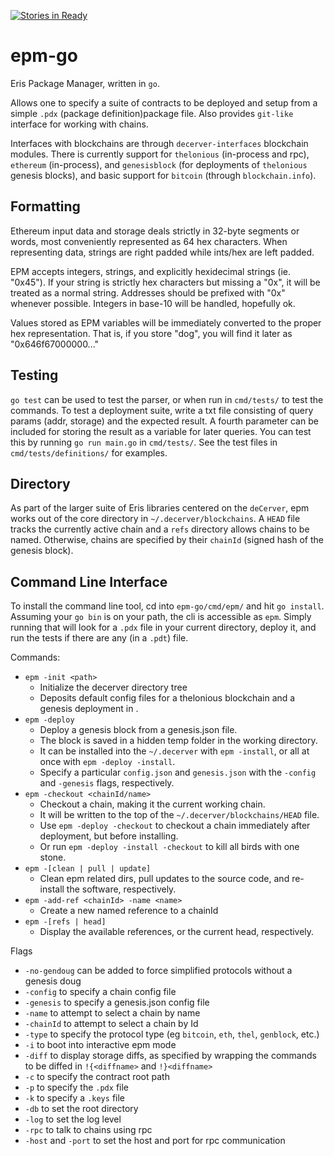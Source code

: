 [![Stories in Ready](https://badge.waffle.io/eris-ltd/deCerver.png?label=ready&title=Ready)](https://waffle.io/eris-ltd/deCerver)

epm-go
======
Eris Package Manager, written in `go`.

Allows one to specify a suite of contracts to be deployed and setup from a simple `.pdx` (package definition)package file. Also provides `git-like` interface for working with chains.

Interfaces with blockchains are through `decerver-interfaces` blockchain modules. There is currently support for `thelonious` (in-process and rpc), `ethereum` (in-process), and `genesisblock` (for deployments of `thelonious` genesis blocks), and basic support for `bitcoin` (through `blockchain.info`).

Formatting
----------
Ethereum input data and storage deals strictly in 32-byte segments or words, most conveniently represented as 64 hex characters. When representing data, strings are right padded while ints/hex are left padded.

EPM accepts integers, strings, and explicitly hexidecimal strings (ie. "0x45"). If your string is strictly hex characters but missing a "0x", it will be treated as a normal string. Addresses should be prefixed with "0x" whenever possible. Integers in base-10 will be handled, hopefully ok.

Values stored as EPM variables will be immediately converted to the proper hex representation. That is, if you store "dog", you will find it later as "0x646f67000000..."

Testing
-------
`go test` can be used to test the parser, or when run in `cmd/tests/` to test the commands. To test a deployment suite, write a txt file consisting of query params (addr, storage) and the expected result. A fourth parameter can be included for storing the result as a variable for later queries. You can test this by running `go run main.go` in `cmd/tests/`. See the test files in `cmd/tests/definitions/` for examples.

Directory
--------
As part of the larger suite of Eris libraries centered on the `deCerver`, epm works out of the core directory in `~/.decerver/blockchains`. A `HEAD` file tracks the currently active chain and a `refs` directory allows chains to be named. Otherwise, chains are specified by their `chainId` (signed hash of the genesis block).

Command Line Interface
----------------------
To install the command line tool, cd into `epm-go/cmd/epm/` and hit `go install`. Assuming your `go bin` is on your path, the cli is accessible as `epm`. Simply running that will look for a `.pdx` file in your current directory, deploy it, and run the tests if there are any (in a `.pdt`) file.

Commands:
- `epm -init <path>`
    - Initialize the decerver directory tree 
    - Deposits default config files for a thelonious blockchain and a genesis deployment in <path>.
- `epm -deploy`
    - Deploy a genesis block from a genesis.json file. 
    - The block is saved in a hidden temp folder in the working directory. 
    - It can be installed into the `~/.decerver` with `epm -install`, or all at once with `epm -deploy -install`. 
    - Specify a particular `config.json` and `genesis.json` with the `-config` and `-genesis` flags, respectively.
- `epm -checkout <chainId/name>`
    - Checkout a chain, making it the current working chain. 
    - It will be written to the top of the `~/.decerver/blockchains/HEAD` file. 
    - Use `epm -deploy -checkout` to checkout a chain immediately after deployment, but before installing.
    - Or run `epm -deploy -install -checkout` to kill all birds with one stone.
- `epm -[clean | pull | update]`
    - Clean epm related dirs, pull updates to the source code, and re-install the software, respectively.
- `epm -add-ref <chainId> -name <name>`
    - Create a new named reference to a chainId
- `epm -[refs | head]`
    - Display the available references, or the current head, respectively.

Flags
- `-no-gendoug` can be added to force simplified protocols without a genesis doug
- `-config` to specify a chain config file
- `-genesis` to specify a genesis.json config file
- `-name` to attempt to select a chain by name
- `-chainId` to attempt to select a chain by Id
- `-type` to specify the protocol type (eg `bitcoin`, `eth`, `thel`, `genblock`, etc.)
- `-i` to boot into interactive epm mode
- `-diff` to display storage diffs, as specified by wrapping the commands to be diffed in `!{<diffname>` and `!}<diffname>`
- `-c` to specify the contract root path
- `-p` to specify the `.pdx` file
- `-k` to specify a `.keys` file
- `-db` to set the root directory
- `-log` to set the log level
- `-rpc` to talk to chains using rpc
- `-host` and `-port` to set the host and port for rpc communication


